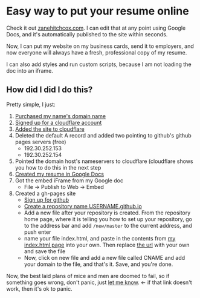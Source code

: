 # Easy way to put your resume online

Check it out [zanehitchcox.com](http://zanehitchcox.com). I can edit that at any point using Google Docs, and it's automatically published to the site within seconds. 

Now, I can put my website on my business cards, send it to employers, and now everyone will always have a fresh, professional copy of my resume.

I can also add styles and run custom scripts, because I am not loading the doc into an iframe.

## How did I did I do this?

Pretty simple, I just:

1. [Purchased my name's domain name](http://hostmonster.com)
2. [Signed up for a cloudflare account](https://cloudflare.com)
3. [Added the site to cloudflare](https://www.cloudflare.com/a/add-site)
4. Deleted the default A record and added two pointing to github's github pages servers (free)
	* 192.30.252.153
	* 192.30.252.154
5. Pointed the domain host's nameservers to cloudflare (cloudflare shows you how to do this in the next step
6. [Created my resume in Google Docs](https://drive.google.com)
7. Got the embed iFrame from my Google doc
	* File -> Publish to Web -> Embed
8. Created a gh-pages site
	* [Sign up for github](https://github.com)
	* [Create a repository name USERNAME.github.io](https://github.com/new)
	* Add a new file after your repository is created. From the repository home page, where it is telling you how to set up your repository, go to the address bar and add `/new/master` to the current address, and push enter
	* name your file index.html, and paste in the contents from [my index.html page](https://github.com/zwhitchcox/zwhitchcox.github.io/blob/master/index.html) into your own. Then replace [the url](https://github.com/zwhitchcox/zwhitchcox.github.io/blob/master/index.html#L4) with your own	and save the file
	* Now, click on new file and add a new file called CNAME and add your domain to the file, and that's it. Save, and you're done.


Now, the best laid plans of mice and men are doomed to fail, so if something goes wrong, don't panic, just [let me know](http://github.com/zwhitchcox/zwhitchcox.github.io/issues). <- if that link doesn't work, then it's ok to panic.
